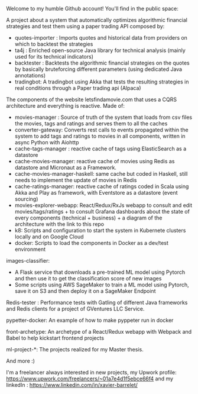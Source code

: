 Welcome to my humble Github account! You'll find in the public space:

A project about a system that automatically optimizes algorithmic financial strategies and test them using a paper trading API composed by:
- quotes-importer : Imports quotes and historical data from providers on which to backtest the strategies
- ta4j : Enriched open-source Java library for technical analysis (mainly used for its technical indicators)
- backtester : Backtests the algorithmic financial strategies on the quotes by basically bruteforcing different parameters (using dedicated Java annotations)
- tradingbot: A tradingbot using Akka that tests the resulting strategies in real conditions through a Paper trading api (Alpaca)

  
The components of the website letsfindamovie.com that uses a CQRS architecture and everything is reactive. Made of:
  - movies-manager : Source of truth of the system that loads from csv files the movies, tags and ratings and serves them to all the caches
  - converter-gateway: Converts rest calls to events propagated within the system to add tags and ratings to movies in all components, written in async Python with Aiohttp
  - cache-tags-manager : reactive cache of tags using ElasticSearch as a datastore
  - cache-movies-manager: reactive cache of movies using Redis as datastore and Micronaut as a Framework.
  - cache-movies-manager-haskell: same cache but coded in Haskell, still needs to implement the update of movies in Redis
  - cache-ratings-manager: reactive cache of ratings coded in Scala using Akka and Play as framework, with Eventstore as a datastore (event sourcing)
  - movies-explorer-webapp: React/Redux/RxJs webapp to consult and edit movies/tags/ratings + to consult Grafana dashboards about the state of every components (technical + business) + a diagram of the architecture with the link to this repo
  - k8: Scripts and configuration to start the system in Kubernete clusters locally and on Google Cloud
  - docker: Scripts to load the components in Docker as a dev/test environment

images-classifier: 
  - A Flask service that downloads a pre-trained ML model using Pytorch and then use it to get the classification score of new images
  - Some scripts using AWS SageMaker to train a ML model using Pytorch, save it on S3 and then deploy it on a SageMaker Endpoint  

Redis-tester : Performance tests with Gatling of different Java frameworks and Redis clients for a project of GVentures LLC Service.

pypetter-docker: An example of how to make pyppeter run in docker

front-archetype: An archetype of a React/Redux webapp with Webpack and Babel to help kickstart frontend projects

ml-project-*: The projects realized for my Master thesis.

And more :)


I'm a freelancer always interested in new projects, my Upwork profile: https://www.upwork.com/freelancers/~01a7e4d1f5ebce66f4 and my linkedIn :  https://www.linkedin.com/in/xavier-barrelet/

